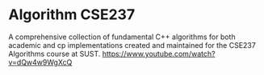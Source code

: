 # Algorithm CSE237
A comprehensive collection of fundamental C++ algorithms for both academic and cp implementations created and maintained for the CSE237 Algorithms course at SUST.
https://www.youtube.com/watch?v=dQw4w9WgXcQ
